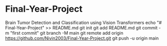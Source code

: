 # Final-Year-Project
Brain Tumor Detection and Classification using Vision Transformers
echo "# Final-Year-Project" >> README.md
git init
git add README.md
git commit -m "first commit"
git branch -M main
git remote add origin https://github.com/Nivin2003/Final-Year-Project.git
git push -u origin main
